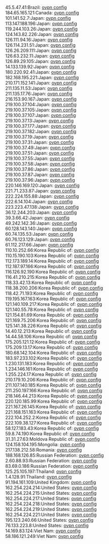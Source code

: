 45.5.47.41:Brazil: [ovpn config](vpn/45_5_47_41.ovpn)  
184.65.165.121:Canada: [ovpn config](vpn/184_65_165_121.ovpn)  
101.141.52.7:Japan: [ovpn config](vpn/101_141_52_7.ovpn)  
113.147.188.196:Japan: [ovpn config](vpn/113_147_188_196.ovpn)  
119.244.103.26:Japan: [ovpn config](vpn/119_244_103_26.ovpn)  
124.143.82.226:Japan: [ovpn config](vpn/124_143_82_226.ovpn)  
126.111.94.16:Japan: [ovpn config](vpn/126_111_94_16.ovpn)  
126.114.231.51:Japan: [ovpn config](vpn/126_114_231_51.ovpn)  
126.26.209.111:Japan: [ovpn config](vpn/126_26_209_111.ovpn)  
126.63.232.11:Japan: [ovpn config](vpn/126_63_232_11.ovpn)  
126.89.29.105:Japan: [ovpn config](vpn/126_89_29_105.ovpn)  
14.133.139.92:Japan: [ovpn config](vpn/14_133_139_92.ovpn)  
180.220.92.41:Japan: [ovpn config](vpn/180_220_92_41.ovpn)  
182.168.195.221:Japan: [ovpn config](vpn/182_168_195_221.ovpn)  
210.171.152.141:Japan: [ovpn config](vpn/210_171_152_141.ovpn)  
211.135.11.53:Japan: [ovpn config](vpn/211_135_11_53.ovpn)  
211.135.17.76:Japan: [ovpn config](vpn/211_135_17_76.ovpn)  
216.153.90.167:Japan: [ovpn config](vpn/216_153_90_167.ovpn)  
219.100.37.104:Japan: [ovpn config](vpn/219_100_37_104.ovpn)  
219.100.37.105:Japan: [ovpn config](vpn/219_100_37_105.ovpn)  
219.100.37.107:Japan: [ovpn config](vpn/219_100_37_107.ovpn)  
219.100.37.13:Japan: [ovpn config](vpn/219_100_37_13.ovpn)  
219.100.37.177:Japan: [ovpn config](vpn/219_100_37_177.ovpn)  
219.100.37.182:Japan: [ovpn config](vpn/219_100_37_182.ovpn)  
219.100.37.19:Japan: [ovpn config](vpn/219_100_37_19.ovpn)  
219.100.37.31:Japan: [ovpn config](vpn/219_100_37_31.ovpn)  
219.100.37.49:Japan: [ovpn config](vpn/219_100_37_49.ovpn)  
219.100.37.51:Japan: [ovpn config](vpn/219_100_37_51.ovpn)  
219.100.37.55:Japan: [ovpn config](vpn/219_100_37_55.ovpn)  
219.100.37.58:Japan: [ovpn config](vpn/219_100_37_58.ovpn)  
219.100.37.86:Japan: [ovpn config](vpn/219_100_37_86.ovpn)  
219.100.37.87:Japan: [ovpn config](vpn/219_100_37_87.ovpn)  
219.100.37.96:Japan: [ovpn config](vpn/219_100_37_96.ovpn)  
220.146.169.120:Japan: [ovpn config](vpn/220_146_169_120.ovpn)  
221.71.233.87:Japan: [ovpn config](vpn/221_71_233_87.ovpn)  
222.224.155.88:Japan: [ovpn config](vpn/222_224_155_88.ovpn)  
222.6.14.104:Japan: [ovpn config](vpn/222_6_14_104.ovpn)  
223.223.47.138:Japan: [ovpn config](vpn/223_223_47_138.ovpn)  
36.12.244.203:Japan: [ovpn config](vpn/36_12_244_203.ovpn)  
39.3.66.42:Japan: [ovpn config](vpn/39_3_66_42.ovpn)  
49.242.142.36:Japan: [ovpn config](vpn/49_242_142_36.ovpn)  
60.128.143.140:Japan: [ovpn config](vpn/60_128_143_140.ovpn)  
60.74.135.53:Japan: [ovpn config](vpn/60_74_135_53.ovpn)  
60.76.123.129:Japan: [ovpn config](vpn/60_76_123_129.ovpn)  
61.112.217.66:Japan: [ovpn config](vpn/61_112_217_66.ovpn)  
110.10.252.66:Korea Republic of: [ovpn config](vpn/110_10_252_66.ovpn)  
110.15.190.103:Korea Republic of: [ovpn config](vpn/110_15_190_103.ovpn)  
112.173.189.14:Korea Republic of: [ovpn config](vpn/112_173_189_14.ovpn)  
112.187.97.166:Korea Republic of: [ovpn config](vpn/112_187_97_166.ovpn)  
116.126.92.190:Korea Republic of: [ovpn config](vpn/116_126_92_190.ovpn)  
116.41.210.215:Korea Republic of: [ovpn config](vpn/116_41_210_215.ovpn)  
118.33.42.13:Korea Republic of: [ovpn config](vpn/118_33_42_13.ovpn)  
118.38.200.206:Korea Republic of: [ovpn config](vpn/118_38_200_206.ovpn)  
118.42.71.193:Korea Republic of: [ovpn config](vpn/118_42_71_193.ovpn)  
119.195.167.163:Korea Republic of: [ovpn config](vpn/119_195_167_163.ovpn)  
121.140.109.217:Korea Republic of: [ovpn config](vpn/121_140_109_217.ovpn)  
121.140.55.78:Korea Republic of: [ovpn config](vpn/121_140_55_78.ovpn)  
121.154.81.69:Korea Republic of: [ovpn config](vpn/121_154_81_69.ovpn)  
121.169.75.206:Korea Republic of: [ovpn config](vpn/121_169_75_206.ovpn)  
125.141.38.226:Korea Republic of: [ovpn config](vpn/125_141_38_226.ovpn)  
14.40.12.213:Korea Republic of: [ovpn config](vpn/14_40_12_213.ovpn)  
14.44.58.106:Korea Republic of: [ovpn config](vpn/14_44_58_106.ovpn)  
175.205.121.12:Korea Republic of: [ovpn config](vpn/175_205_121_12.ovpn)  
175.209.13.17:Korea Republic of: [ovpn config](vpn/175_209_13_17.ovpn)  
180.68.142.104:Korea Republic of: [ovpn config](vpn/180_68_142_104.ovpn)  
183.97.233.102:Korea Republic of: [ovpn config](vpn/183_97_233_102.ovpn)  
1.230.131.183:Korea Republic of: [ovpn config](vpn/1_230_131_183.ovpn)  
1.234.146.161:Korea Republic of: [ovpn config](vpn/1_234_146_161.ovpn)  
1.255.224.17:Korea Republic of: [ovpn config](vpn/1_255_224_17.ovpn)  
210.179.10.206:Korea Republic of: [ovpn config](vpn/210_179_10_206.ovpn)  
211.107.140.185:Korea Republic of: [ovpn config](vpn/211_107_140_185.ovpn)  
211.250.197.166:Korea Republic of: [ovpn config](vpn/211_250_197_166.ovpn)  
218.146.44.213:Korea Republic of: [ovpn config](vpn/218_146_44_213.ovpn)  
220.120.185.99:Korea Republic of: [ovpn config](vpn/220_120_185_99.ovpn)  
221.167.26.145:Korea Republic of: [ovpn config](vpn/221_167_26_145.ovpn)  
221.168.151.163:Korea Republic of: [ovpn config](vpn/221_168_151_163.ovpn)  
222.104.252.2:Korea Republic of: [ovpn config](vpn/222_104_252_2.ovpn)  
222.109.38.127:Korea Republic of: [ovpn config](vpn/222_109_38_127.ovpn)  
58.127.183.43:Korea Republic of: [ovpn config](vpn/58_127_183_43.ovpn)  
59.8.74.190:Korea Republic of: [ovpn config](vpn/59_8_74_190.ovpn)  
31.31.27.63:Moldova Republic of: [ovpn config](vpn/31_31_27_63.ovpn)  
124.158.104.195:Mongolia: [ovpn config](vpn/124_158_104_195.ovpn)  
217.138.212.58:Romania: [ovpn config](vpn/217_138_212_58.ovpn)  
188.168.126.85:Russian Federation: [ovpn config](vpn/188_168_126_85.ovpn)  
2.60.88.93:Russian Federation: [ovpn config](vpn/2_60_88_93.ovpn)  
83.69.0.186:Russian Federation: [ovpn config](vpn/83_69_0_186.ovpn)  
125.25.105.197:Thailand: [ovpn config](vpn/125_25_105_197.ovpn)  
1.4.128.91:Thailand: [ovpn config](vpn/1_4_128_91.ovpn)  
91.194.161.109:United Kingdom: [ovpn config](vpn/91_194_161_109.ovpn)  
162.254.224.214:United States: [ovpn config](vpn/162_254_224_214.ovpn)  
162.254.224.215:United States: [ovpn config](vpn/162_254_224_215.ovpn)  
162.254.224.217:United States: [ovpn config](vpn/162_254_224_217.ovpn)  
162.254.224.218:United States: [ovpn config](vpn/162_254_224_218.ovpn)  
162.254.224.219:United States: [ovpn config](vpn/162_254_224_219.ovpn)  
162.254.224.221:United States: [ovpn config](vpn/162_254_224_221.ovpn)  
195.123.240.66:United States: [ovpn config](vpn/195_123_240_66.ovpn)  
76.133.223.8:United States: [ovpn config](vpn/76_133_223_8.ovpn)  
14.169.83.124:Viet Nam: [ovpn config](vpn/14_169_83_124.ovpn)  
58.186.121.249:Viet Nam: [ovpn config](vpn/58_186_121_249.ovpn)  
